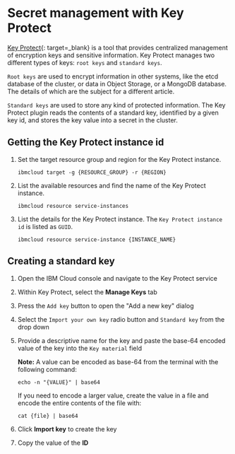 # Secret management with Key Protect

[Key Protect](https://www.ibm.com/cloud/key-protect){: target=_blank} is a tool that provides centralized management of encryption keys and sensitive information. Key Protect manages two different types of keys: `root keys` and `standard keys`.

`Root keys` are used to encrypt information in other systems, like the etcd database of the cluster, or data in Object Storage, or a MongoDB database. The details of which are the subject for a different article.

`Standard keys` are used to store any kind of protected information. The Key Protect plugin reads the contents of a standard key, identified by a given key id, and stores the key value into a secret in the cluster.

## Getting the Key Protect instance id

1. Set the target resource group and region for the Key Protect instance.

    ```shell
    ibmcloud target -g {RESOURCE_GROUP} -r {REGION}
    ```
  
2. List the available resources and find the name of the Key Protect instance.

    ```shell
    ibmcloud resource service-instances
    ```

3. List the details for the Key Protect instance. The `Key Protect instance id` is listed as `GUID`.

    ```shell
    ibmcloud resource service-instance {INSTANCE_NAME} 
    ```

## Creating a standard key

1. Open the IBM Cloud console and navigate to the Key Protect service

2. Within Key Protect, select the **Manage Keys** tab

3. Press the `Add key` button to open the "Add a new key" dialog

4. Select the `Import your own key` radio button and `Standard key` from the drop down

5. Provide a descriptive name for the key and paste the base-64 encoded value of the key into the `Key material` field

    **Note:** A value can be encoded as base-64 from the terminal with the following command:

    ```shell
    echo -n "{VALUE}" | base64
    ```

    If you need to encode a larger value, create the value in a file and encode the entire contents of the file with:

    ```shell
    cat {file} | base64
    ```

6. Click **Import key** to create the key

7. Copy the value of the **ID**
